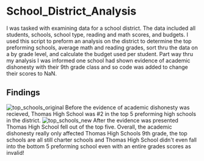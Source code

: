 # School_District_Analysis
I was tasked with examining data for a school district. The data included all students, schools, school type, reading and math scores, and budgets. I used this script to preform an analysis on the district to determine the top preforming schools, average math and reading grades, sort thru the data on a by grade level, and calculate the budget used per student. Part way thru my analysis I was informed one school had shown evidence of academic dishonesty with their 9th grade class and so code was added to change their scores to NaN. 
## Findings
![top_schools_original](https://user-images.githubusercontent.com/68392225/90340210-325ca700-dfbc-11ea-8ed2-8ec4b55d5aa5.png)
Before the evidence of academic dishonesty was recieved, Thomas High School was #2 in the top 5 preforming high schools in the district. 
![top_schools_new](https://user-images.githubusercontent.com/68392225/90340371-4523ab80-dfbd-11ea-87e3-b5f272542ca4.png)
After the evidence was presented Thomas High School fell out of the top five. 
Overall, the academic dishonesty really only affected Thomas High Schools 9th grade, the top schools are all still charter schools and Thomas High School didn't even fall into the bottom 5 preforming school even with an entire grades scores as invalid!
